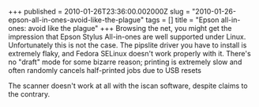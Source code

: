 +++
published = 2010-01-26T23:36:00.002000Z
slug = "2010-01-26-epson-all-in-ones-avoid-like-the-plague"
tags = []
title = "Epson all-in-ones: avoid like the plague"
+++
Browsing the net, you might get the impression that Epson Stylus
All-in-ones are well supported under Linux. Unfortunately this is not
the case. The pipslite driver you have to install is extremely flaky,
and Fedora SELinux doesn't work properly with it. There's no "draft"
mode for some bizarre reason; printing is extremely slow and often
randomly cancels half-printed jobs due to USB resets  
  
The scanner doesn't work at all with the iscan software, despite claims
to the contrary.
